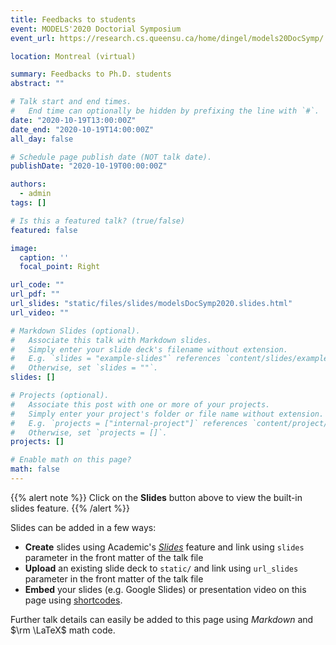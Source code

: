 ```yaml
---
title: Feedbacks to students
event: MODELS'2020 Doctorial Symposium
event_url: https://research.cs.queensu.ca/home/dingel/models20DocSymp/

location: Montreal (virtual)

summary: Feedbacks to Ph.D. students
abstract: ""

# Talk start and end times.
#   End time can optionally be hidden by prefixing the line with `#`.
date: "2020-10-19T13:00:00Z"
date_end: "2020-10-19T14:00:00Z"
all_day: false

# Schedule page publish date (NOT talk date).
publishDate: "2020-10-19T00:00:00Z"

authors: 
  - admin
tags: []

# Is this a featured talk? (true/false)
featured: false

image:
  caption: ''
  focal_point: Right

url_code: ""
url_pdf: ""
url_slides: "static/files/slides/modelsDocSymp2020.slides.html"
url_video: ""

# Markdown Slides (optional).
#   Associate this talk with Markdown slides.
#   Simply enter your slide deck's filename without extension.
#   E.g. `slides = "example-slides"` references `content/slides/example-slides.md`.
#   Otherwise, set `slides = ""`.
slides: []

# Projects (optional).
#   Associate this post with one or more of your projects.
#   Simply enter your project's folder or file name without extension.
#   E.g. `projects = ["internal-project"]` references `content/project/deep-learning/index.md`.
#   Otherwise, set `projects = []`.
projects: []

# Enable math on this page?
math: false
---
```


{{% alert note %}}
Click on the **Slides** button above to view the built-in slides feature.
{{% /alert %}}

Slides can be added in a few ways:

- **Create** slides using Academic's [*Slides*](https://sourcethemes.com/academic/docs/managing-content/#create-slides) feature and link using `slides` parameter in the front matter of the talk file
- **Upload** an existing slide deck to `static/` and link using `url_slides` parameter in the front matter of the talk file
- **Embed** your slides (e.g. Google Slides) or presentation video on this page using [shortcodes](https://sourcethemes.com/academic/docs/writing-markdown-latex/).

Further talk details can easily be added to this page using *Markdown* and $\rm \LaTeX$ math code.
